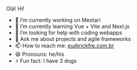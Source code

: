 Olá! Hi! 

- 🔭 I’m currently working on Mestari 
- 🌱 I’m currently learning Vue + Vite and Next.js
- 🤔 I’m looking for help with coding webapps
- 💬 Ask me about projects and agile frameworks
- 📫 How to reach me: eu@rickfre.com.br
- 😄 Pronouns: he/his
- ⚡ Fun fact: I have 3 dogs

